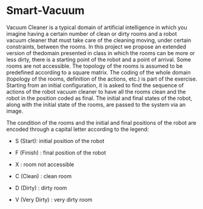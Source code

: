 # Smart-Vacuum
Vacuum Cleaner is a typical domain of artificial intelligence in which you imagine having a certain number of clean or dirty rooms and a robot vacuum cleaner that must take care of the cleaning moving, under certain constraints, between the rooms. In this project we propose an extended version of thedomain presented in class in which the rooms can be more or less dirty, there is a starting point of the robot and a point of arrival. Some rooms are not accessible. The topology of the rooms is assumed to be predefined according to a square matrix. The coding of the whole domain (topology of the rooms, definition of the actions, etc.) is part of the exercise. Starting from an initial configuration, it is asked to find the sequence of actions of the robot vacuum cleaner to have all the rooms clean and the robot in the position coded as final. The initial and final states of the robot, along with the initial state of the rooms, are passed to the system via an image.

The condition of the rooms and the initial and final positions of the robot are encoded through a capital letter according to the legend:
- S (Start): initial position of the robot
- F (Finish) : final position of the robot


- X : room not accessible
- C (Clean) : clean room
- D (Dirty) : dirty room
- V (Very Dirty) : very dirty room

